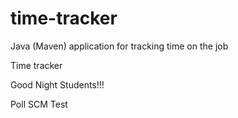 # time-tracker
Java (Maven) application for tracking time on the job

Time tracker

Good Night Students!!!

Poll SCM Test
